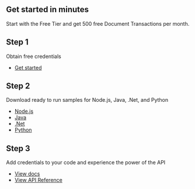 <TitleBlock slots="heading, text" theme="lightest" className="titleBlock-align-left Get-started-in-minutes Explore-other-Adobe-Document-Services-APIs"/>

## Get started in minutes

Start with the Free Tier and get 500 free Document Transactions per month.

<TextBlock slots="heading, text, buttons" width="33%" theme="lightest"  className='align-left horizontal-align Explore-other-Adobe-Document-Services-APIs'/>

## Step 1

Obtain free credentials

- [Get started](/interstitial/?api=pdf-electronic-seal-api)

<TextBlock slots="heading, text, buttons" width="33%" theme="lightest" variantsTypePrimary='secondary' variantsTypeSecondary='secondary' variantStyleFill="outline" variantStyleOutline="outline"  className='align-left link Explore-other-Adobe-Document-Services-APIs'/>

## Step 2

Download ready to run samples for Node.js, Java, .Net, and Python

- [Node.js](https://github.com/adobe/pdfservices-node-sdk-samples)
- [Java](https://github.com/adobe/pdfservices-java-sdk-samples)
- [.Net](https://github.com/adobe/PDFServices.NET.SDK.Samples)
- [Python](https://github.com/adobe/pdfservices-python-sdk-samples)

<TextBlock slots="heading, text, buttons" width="33%" theme="lightest"  className='align-left horizontal-align link extract-stepper-api-reference Explore-other-Adobe-Document-Services-APIs' headerElementType="h2" />

## Step 3

Add credentials to your code and experience the power of the API

- [View docs](https://developer.adobe.com/document-services/docs/overview/pdf-electronic-seal-api/)
- [View API Reference](https://developer.adobe.com/document-services/docs/apis/#tag/PDF-Electronic-Seal)
